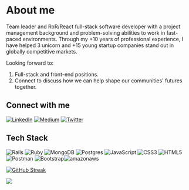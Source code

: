 
# About me

Team leader and RoR/React full-stack software developer with a project management background and problem-solving abilities to work in fast-paced environments.  Through my +10 years of professional experience, I have helped 3 unicorn and +15 young startup companies stand out in globally competitive markets.

Looking forward to:
1.  Full-stack and front-end positions.
2.  Connect to discuss how we can help shape our communities' futures together.


## Connect with me

[![LinkedIn](https://img.shields.io/badge/LinkedIn-%230077B5.svg?logo=linkedin&logoColor=white)](https://www.linkedin.com/in/giovanni-juliao/) 
[![Medium](https://img.shields.io/badge/Medium-12100E?logo=medium&logoColor=white)](https://medium.com/@gjuliao32)
[![Twitter](https://img.shields.io/badge/Twitter-%230077B5.svg?logo=twitter&logoColor=white)]([https://medium.com/@gjuliao32](https://twitter.com/giovannijuliao)) 


## Tech Stack

![Rails](https://img.shields.io/badge/rails-%23CC0000.svg?style=plastic&logo=ruby-on-rails&logoColor=white) ![Ruby](https://img.shields.io/badge/ruby-%23CC342D.svg?style=plastic&logo=ruby&logoColor=white) ![MongoDB](https://img.shields.io/badge/MongoDB-%234ea94b.svg?style=plastic&logo=mongodb&logoColor=white) ![Postgres](https://img.shields.io/badge/postgres-%23316192.svg?style=plastic&logo=postgresql&logoColor=white)  ![JavaScript](https://img.shields.io/badge/javascript-%23323330.svg?style=plastic&logo=javascript&logoColor=%23F7DF1E) ![CSS3](https://img.shields.io/badge/css3-%231572B6.svg?style=plastic&logo=css3&logoColor=white) ![HTML5](https://img.shields.io/badge/html5-%23E34F26.svg?style=plastic&logo=html5&logoColor=white) ![Postman](https://img.shields.io/badge/Postman-FF6C37?style=plastic&logo=postman&logoColor=white) ![Bootstrap](https://img.shields.io/badge/bootstrap-%23563D7C.svg?style=plastic&logo=bootstrap&logoColor=white)![amazonaws](https://img.shields.io/badge/Amazon_AWS-FF9900?style=for-the-badge&logo=amazonaws&logoColor=white)

[![GitHub Streak](http://github-readme-streak-stats.herokuapp.com?user=gjuliao)](https://git.io/streak-stats)

[![](https://visitcount.itsvg.in/api?id=gjuliao&label=Profile%20Views&color=1&icon=0&pretty=true)](https://visitcount.itsvg.in)

